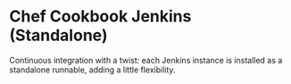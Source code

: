 Chef Cookbook Jenkins (Standalone)
==============================

Continuous integration with a twist: each Jenkins instance is installed as a standalone runnable, 
adding a little flexibility.